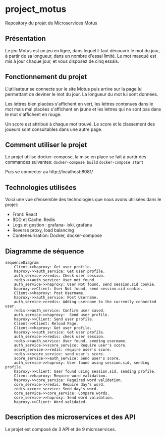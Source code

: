# project_motus
Repository du projet de Microservices Motus 

## Présentation 

Le jeu Motus est un jeu en ligne, dans lequel il faut découvrir le mot du jour, à partir de sa longueur, dans un nombre d'essai limité. 
Le mot masqué est mis à jour chaque jour, et vous disposez de cinq essais.  


## Fonctionnement du projet 

L'utilisateur se connecte sur le site Motus puis arrive sur la page lui permettant de deviner le mot du jour. 
La longueur du mot lui sont données. 

Les lettres bien placées s'affichent en vert, les lettres contenues dans le mot mais mal placées s'affichent en jaune et les lettres qui ne sont pas dans le mot s'affichent en rouge. 

Un score est attribué à chaque mot trouvé. 
Le score et le classement des joueurs sont consultables dans une autre page. 


## Comment utiliser le projet 

Le projet utilise docker-compose, la mise en place se fait à partir des commandes suivantes: 
	 `docker-compose build`
	`docker-compose start`	
    
Puis se connecter au http://localhost:8081/

## Technologies utilisées 

Voici une vue d’ensemble des technologies que nous avons utilisées dans le projet:

- Front: React
- BDD et Cache: Redis
- Logs et gestion : grafana- loki, grafana
- Reverse proxy, load balancing
- Conteneurisation: Docker, docker-compose 

## Diagramme de séquence 


```mermaid
sequenceDiagram
    Client->>haproxy: Get user profile.
    haproxy->>auth_service: Get user profile.
    auth_service->>redis: Check user session.
    redis->>auth_service: User not found.
    auth_service->>haproxy: User Not found, send session.sid cookie.
    haproxy->>Client: User Not found, send session.sid cookie.
    Client->>haproxy: Post Username.
    haproxy->>auth_service: Post Username.
    auth_service->>redis: Adding username to the currently connected user.
    redis->>auth_service: Confirm user saved.
    auth_service->>haproxy:  Send user profile.
    haproxy->>Client: Send user profile.
    Client->>Client: Reload Page.
    Client->>haproxy: Get user profile.
    haproxy->>auth_service: Get user profile.
    auth_service->>redis: check user session.
    redis->>auth_service: User found, sending username.
    auth_service->>score_service: Require user's score.
    score_service->>redis: require user's score.
    redis->>score_service: send user's score.
    score_service->>auth_service: Send user's score.
    auth_service->>haproxy: User found using session.sid, sending profile.
    haproxy->>Client: User found using session.sid, sending profile.
    Client->>haproxy: Require word validation.
    haproxy->>core_service: Required word validation.
    core_service->>redis: Require day's word.
    redis->>core_service: Send day's word.
    core_service->>core_service: Compare words.
    core_service->>haproxy: Send word validation.
    haproxy->>Client: Word validated.
```

## Description des microservices et des API  

Le projet est composé de 3 API et de 9 microservices. 

